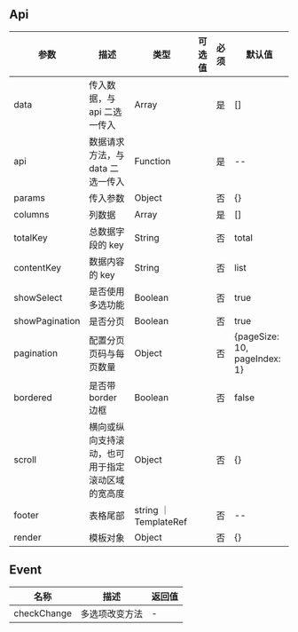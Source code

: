 ## Api

| 参数           | 描述                                             | 类型                  | 可选值 | 必须 | 默认值                       |
| -------------- | ------------------------------------------------ | --------------------- | ------ | ---- | ---------------------------- |
| data           | 传入数据，与 api 二选一传入                      | Array                 |        | 是   | []                           |
| api            | 数据请求方法，与 data 二选一传入                 | Function              |        | 是   | --                           |
| params         | 传入参数                                         | Object                |        | 否   | {}                           |
| columns        | 列数据                                           | Array                 |        | 是   | []                           |
| totalKey       | 总数据字段的 key                                 | String                |        | 否   | total                        |
| contentKey     | 数据内容的 key                                   | String                |        | 否   | list                         |
| showSelect     | 是否使用多选功能                                 | Boolean               |        | 否   | true                         |
| showPagination | 是否分页                                         | Boolean               |        | 否   | true                         |
| pagination     | 配置分页页码与每页数量                           | Object                |        | 否   | {pageSize: 10, pageIndex: 1} |
| bordered       | 是否带 border 边框                               | Boolean               |        | 否   | false                        |
| scroll         | 横向或纵向支持滚动，也可用于指定滚动区域的宽高度 | Object                |        | 否   | {}                           |
| footer         | 表格尾部                                         | string ｜ TemplateRef |        | 否   | --                           |
| render         | 模板对象                                         | Object                |        | 否   | {}                           |

## Event

| 名称        | 描述           | 返回值 |
| ----------- | -------------- | ------ |
| checkChange | 多选项改变方法 | -      |
